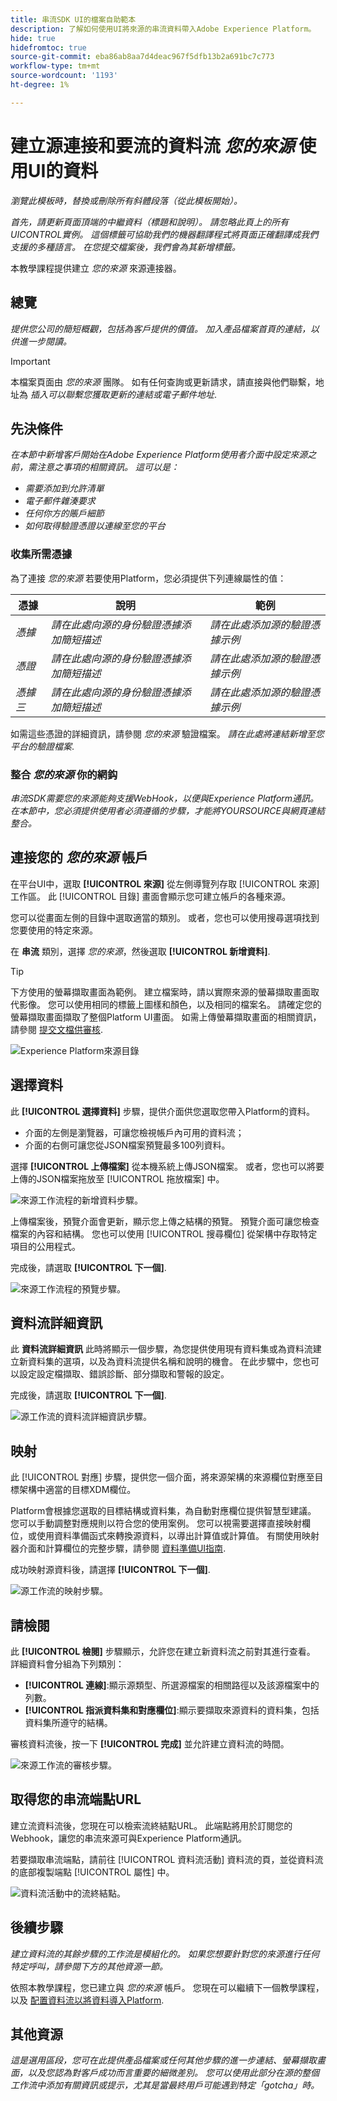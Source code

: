 ```yaml
---
title: 串流SDK UI的檔案自助範本
description: 了解如何使用UI將來源的串流資料帶入Adobe Experience Platform。
hide: true
hidefromtoc: true
source-git-commit: eba86ab8aa7d4deac967f5dfb13b2a691bc7c773
workflow-type: tm+mt
source-wordcount: '1193'
ht-degree: 1%

---
```


# 建立源連接和要流的資料流 *您的來源* 使用UI的資料

*瀏覽此模板時，替換或刪除所有斜體段落（從此模板開始）。*

*首先，請更新頁面頂端的中繼資料（標題和說明）。 請忽略此頁上的所有UICONTROL實例。 這個標籤可協助我們的機器翻譯程式將頁面正確翻譯成我們支援的多種語言。 在您提交檔案後，我們會為其新增標籤。*

本教學課程提供建立 *您的來源* 來源連接器。

## 總覽

*提供您公司的簡短概觀，包括為客戶提供的價值。 加入產品檔案首頁的連結，以供進一步閱讀。*

>[!IMPORTANT]
>
>本檔案頁面由 *您的來源* 團隊。 如有任何查詢或更新請求，請直接與他們聯繫，地址為 *插入可以聯繫您獲取更新的連結或電子郵件地址*.

## 先決條件

*在本節中新增客戶開始在Adobe Experience Platform使用者介面中設定來源之前，需注意之事項的相關資訊。 這可以是：*

* *需要添加到允許清單*
* *電子郵件雜湊要求*
* *任何你方的賬戶細節*
* *如何取得驗證憑證以連線至您的平台*

### 收集所需憑據

為了連接 *您的來源* 若要使用Platform，您必須提供下列連線屬性的值：

| 憑據 | 說明 | 範例 |
| --- | --- | --- |
| *憑據* | *請在此處向源的身份驗證憑據添加簡短描述* | *請在此處添加源的驗證憑據示例* |
| *憑證* | *請在此處向源的身份驗證憑據添加簡短描述* | *請在此處添加源的驗證憑據示例* |
| *憑據三* | *請在此處向源的身份驗證憑據添加簡短描述* | *請在此處添加源的驗證憑據示例* |

如需這些憑證的詳細資訊，請參閱 *您的來源* 驗證檔案。 *請在此處將連結新增至您平台的驗證檔案*.

### 整合 *您的來源* 你的網鈎

*串流SDK需要您的來源能夠支援WebHook，以便與Experience Platform通訊。 在本節中，您必須提供使用者必須遵循的步驟，才能將YOURSOURCE與網頁連結整合。*

## 連接您的 *您的來源* 帳戶

在平台UI中，選取 **[!UICONTROL 來源]** 從左側導覽列存取 [!UICONTROL 來源] 工作區。 此 [!UICONTROL 目錄] 畫面會顯示您可建立帳戶的各種來源。

您可以從畫面左側的目錄中選取適當的類別。 或者，您也可以使用搜尋選項找到您要使用的特定來源。

在 **串流** 類別，選擇 *您的來源*，然後選取 **[!UICONTROL 新增資料]**.

>[!TIP]
>
>下方使用的螢幕擷取畫面為範例。 建立檔案時，請以實際來源的螢幕擷取畫面取代影像。 您可以使用相同的標籤上圖樣和顏色，以及相同的檔案名。 請確定您的螢幕擷取畫面擷取了整個Platform UI畫面。 如需上傳螢幕擷取畫面的相關資訊，請參閱 [提交文檔供審核](../documentation/github.md).

![Experience Platform來源目錄](../assets/streaming/catalog.png)

## 選擇資料

此 **[!UICONTROL 選擇資料]** 步驟，提供介面供您選取您帶入Platform的資料。

* 介面的左側是瀏覽器，可讓您檢視帳戶內可用的資料流；
* 介面的右側可讓您從JSON檔案預覽最多100列資料。

選擇 **[!UICONTROL 上傳檔案]** 從本機系統上傳JSON檔案。 或者，您也可以將要上傳的JSON檔案拖放至 [!UICONTROL 拖放檔案] 中。

![來源工作流程的新增資料步驟。](../assets/streaming/add-data.png)

上傳檔案後，預覽介面會更新，顯示您上傳之結構的預覽。 預覽介面可讓您檢查檔案的內容和結構。 您也可以使用 [!UICONTROL 搜尋欄位] 從架構中存取特定項目的公用程式。

完成後，請選取 **[!UICONTROL 下一個]**.

![來源工作流程的預覽步驟。](../assets/streaming/preview.png)

## 資料流詳細資訊

此 **資料流詳細資訊** 此時將顯示一個步驟，為您提供使用現有資料集或為資料流建立新資料集的選項，以及為資料流提供名稱和說明的機會。 在此步驟中，您也可以設定設定檔擷取、錯誤診斷、部分擷取和警報的設定。

完成後，請選取 **[!UICONTROL 下一個]**.

![源工作流的資料流詳細資訊步驟。](../assets/streaming/dataflow-detail.png)

## 映射

此 [!UICONTROL 對應] 步驟，提供您一個介面，將來源架構的來源欄位對應至目標架構中適當的目標XDM欄位。

Platform會根據您選取的目標結構或資料集，為自動對應欄位提供智慧型建議。 您可以手動調整對應規則以符合您的使用案例。 您可以視需要選擇直接映射欄位，或使用資料準備函式來轉換源資料，以導出計算值或計算值。 有關使用映射器介面和計算欄位的完整步驟，請參閱 [資料準備UI指南](https://experienceleague.adobe.com/docs/experience-platform/data-prep/ui/mapping.html).

成功映射源資料後，請選擇 **[!UICONTROL 下一個]**.

![源工作流的映射步驟。](../assets/streaming/mapping.png)

## 請檢閱

此 **[!UICONTROL 檢閱]** 步驟顯示，允許您在建立新資料流之前對其進行查看。 詳細資料會分組為下列類別：

* **[!UICONTROL 連線]**:顯示源類型、所選源檔案的相關路徑以及該源檔案中的列數。
* **[!UICONTROL 指派資料集和對應欄位]**:顯示要擷取來源資料的資料集，包括資料集所遵守的結構。

審核資料流後，按一下 **[!UICONTROL 完成]** 並允許建立資料流的時間。

![來源工作流的審核步驟。](../assets/streaming/review.png)

## 取得您的串流端點URL

建立流資料流後，您現在可以檢索流終結點URL。 此端點將用於訂閱您的Webhook，讓您的串流來源可與Experience Platform通訊。

若要擷取串流端點，請前往 [!UICONTROL 資料流活動] 資料流的頁，並從資料流的底部複製端點 [!UICONTROL 屬性] 中。

![資料流活動中的流終結點。](../assets/testing/endpoint-test.png)

## 後續步驟

*建立資料流的其餘步驟的工作流是模組化的。 如果您想要針對您的來源進行任何特定呼叫，請參閱下方的其他資源一節。*

依照本教學課程，您已建立與 *您的來源* 帳戶。 您現在可以繼續下一個教學課程，以及 [配置資料流以將資料導入Platform](https://experienceleague.adobe.com/docs/experience-platform/sources/ui-tutorials/dataflow/crm.html).

## 其他資源

*這是選用區段，您可在此提供產品檔案或任何其他步驟的進一步連結、螢幕擷取畫面，以及您認為對客戶成功而言重要的細微差別。 您可以使用此部分在源的整個工作流中添加有關資訊或提示，尤其是當最終用戶可能遇到特定「gotcha」時。*
